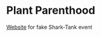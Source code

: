 # Plant Parenthood 

[Website](http://chaattank.github.io/plantparenthood) for fake Shark-Tank event
